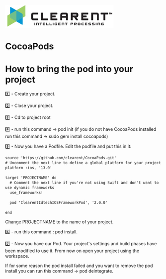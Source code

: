 ![Screenshot](docs/clearent_logo.jpg)

# CocoaPods

# How to bring the pod into your project

:one: - Create your project.

:two: - Close your project.

:three: - Cd to project root

:four: - run this command -> pod init (if you do not have CocoaPods installed run this command -> sudo gem install cocoapods)

:five: - Now you have a Podfile. Edit the podfile and put this in it:

```CocoaPods
source 'https://github.com/clearent/CocoaPods.git'
# Uncomment the next line to define a global platform for your project
platform :ios, '13.0'

target 'PROJECTNAME' do
  # Comment the next line if you're not using Swift and don't want to use dynamic frameworks
  use_frameworks!

  pod 'ClearentIdtechIOSFrameworkPod', '2.0.0'

end
```

Change PROJECTNAME to the name of your project.

:six: - run this command : pod install.

:seven: - Now you have our Pod. Your project's settings and build phases have been modified to use it. From now on open your project using the workspace.

If for some reason the pod install failed and you want to remove the pod install you can run this command -> pod deintegrate.
